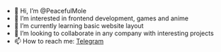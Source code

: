 - 👋 Hi, I’m @PeacefulMole
- 👀 I’m interested in frontend development, games and anime
- 🌱 I’m currently learning basic website layout
- 💞️ I’m looking to collaborate in any company with interesting projects
- 📫 How to reach me: [Telegram](executeKitty.t.me)

<!---
PeacefulMole/PeacefulMole is a ✨ special ✨ repository because its `README.md` (this file) appears on your GitHub profile.
You can click the Preview link to take a look at your changes.
--->
